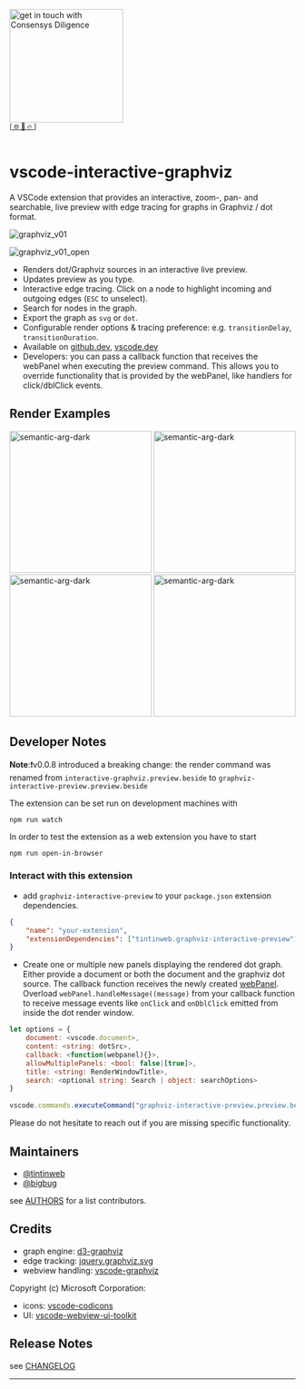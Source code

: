 [<img width="200" alt="get in touch with Consensys Diligence" src="https://user-images.githubusercontent.com/2865694/56826101-91dcf380-685b-11e9-937c-af49c2510aa0.png">](https://diligence.consensys.net)<br/>
<sup>
[[  🌐  ](https://diligence.consensys.net)  [  📩  ](mailto:diligence@consensys.net)  [  🔥  ](https://consensys.github.io/diligence/)]
</sup><br/><br/>


# vscode-interactive-graphviz

A VSCode extension that provides an interactive, zoom-, pan- and searchable, live preview with edge tracing for graphs in Graphviz / dot format.


![graphviz_v01](https://user-images.githubusercontent.com/2865694/151164049-9c89e167-d0c1-43eb-ae96-0f5004847bde.gif)

![graphviz_v01_open](https://user-images.githubusercontent.com/2865694/151163938-f667acf2-bc87-4555-ad93-866a4ca33822.gif)


* Renders dot/Graphviz sources in an interactive live preview.
* Updates preview as you type.
* Interactive edge tracing. Click on a node to highlight incoming and outgoing edges (`ESC` to unselect).
* Search for nodes in the graph.
* Export the graph as `svg` or `dot`.
* Configurable render options & tracing preference: e.g. `transitionDelay`, `transitionDuration`.
* Available on [github.dev](https://github.dev), [vscode.dev](https://vscode.dev)
* Developers: you can pass a callback function that receives the webPanel when executing the preview command. This allows you to override functionality that is provided by the webPanel, like handlers for click/dblClick events. 

## Render Examples

<a href="https://user-images.githubusercontent.com/2865694/151163516-fbb956ab-607c-45dc-8c83-db3477ceccf9.png"><img width="250" alt="semantic-arg-dark" src="https://user-images.githubusercontent.com/2865694/151163516-fbb956ab-607c-45dc-8c83-db3477ceccf9.png" ></a>
<a href="https://user-images.githubusercontent.com/2865694/151163623-8714f717-a4ed-428c-bd87-213c8035892d.png"><img width="250" alt="semantic-arg-dark" src="https://user-images.githubusercontent.com/2865694/151163623-8714f717-a4ed-428c-bd87-213c8035892d.png" ></a>
<a href="https://user-images.githubusercontent.com/2865694/151163732-0a0113c6-7328-4345-b71a-7df782aa0387.png"><img width="250" alt="semantic-arg-dark" src="https://user-images.githubusercontent.com/2865694/151163732-0a0113c6-7328-4345-b71a-7df782aa0387.png" ></a>
<a href="https://user-images.githubusercontent.com/2865694/151163840-ceb6d75e-983d-4126-9169-6431d1dbfe1d.png"><img width="250" alt="semantic-arg-dark" src="https://user-images.githubusercontent.com/2865694/151163840-ceb6d75e-983d-4126-9169-6431d1dbfe1d.png" ></a>


## Developer Notes

**Note**:❗v0.0.8 introduced a breaking change: the render command was renamed from `interactive-graphviz.preview.beside` to `graphviz-interactive-preview.preview.beside`

The extension can be set run on development machines with
```
npm run watch
```

In order to test the extension as a web extension you have to start
```
npm run open-in-browser
```

### Interact with this extension

* add `graphviz-interactive-preview` to your `package.json` extension dependencies.
  
```json
{
    "name": "your-extension",
    "extensionDependencies": ["tintinweb.graphviz-interactive-preview"],
}
```

* Create one or multiple new panels displaying the rendered dot graph. Either provide a document or both the document and the graphviz dot source. The callback function receives the newly created [webPanel](https://github.com/tintinweb/vscode-interactive-graphviz/blob/be9c496/src/features/interactiveWebview.js#L312-L328). Overload `webPanel.handleMessage((message)` from your callback function to receive message events like `onClick` and `onDblClick` emitted from inside the dot render window. 


```javascript
let options = {
    document: <vscode.document>,
    content: <string: dotSrc>,
    callback: <function(webpanel){}>,
    allowMultiplePanels: <bool: false|[true]>,
    title: <string: RenderWindowTitle>,
    search: <optional string: Search | object: searchOptions>
}
            
vscode.commands.executeCommand("graphviz-interactive-preview.preview.beside", options)
```

Please do not hesitate to reach out if you are missing specific functionality.

## Maintainers

* [@tintinweb](https://github.com/tintinweb)
* [@bigbug](https://github.com/bigbug)

see [AUTHORS](AUTHORS) for a list contributors.

## Credits

* graph engine: [d3-graphviz](https://github.com/magjac/d3-graphviz)
* edge tracking: [jquery.graphviz.svg](https://github.com/mountainstorm/jquery.graphviz.svg/)
* webview handling: [vscode-graphviz](https://github.com/joaompinto/vscode-graphviz/)

Copyright (c) Microsoft Corporation:
* icons: [vscode-codicons](https://github.com/microsoft/vscode-codicons)
* UI: [vscode-webview-ui-toolkit](https://github.com/microsoft/vscode-webview-ui-toolkit)

## Release Notes

see [CHANGELOG](./CHANGELOG.md)


-----------------------------------------------------------------------------------------------------------
